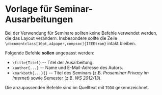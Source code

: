 Vorlage für Seminar-Ausarbeitungen
==================================

Bei der Verwendung für Seminare sollten keine Befehle verwendet werden, die das Layout verändern. Insbesondere sollte die Zeile `\documentclass[10pt,a4paper,compsoc]{IEEEtran}` intakt bleiben.

Folgende Befehle **sollen** angepasst werden:

* `\title{Titel}` -- Titel der Ausarbeitung.
* `\author{...}` -- Name und E-Mail-Adresse des Autors.
* `\markboth{...}{}` -- Titel des Seminars (z.B. *Proseminar Privacy im Internet*) sowie Semester (z.B. *WS 2012/13*).

Die anzupassenden Befehle sind im Quelltext mit `TODO` gekennzeichnet.